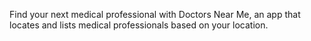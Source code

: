Find your next medical professional with Doctors Near Me, an app that locates and lists
medical professionals based on your location.
